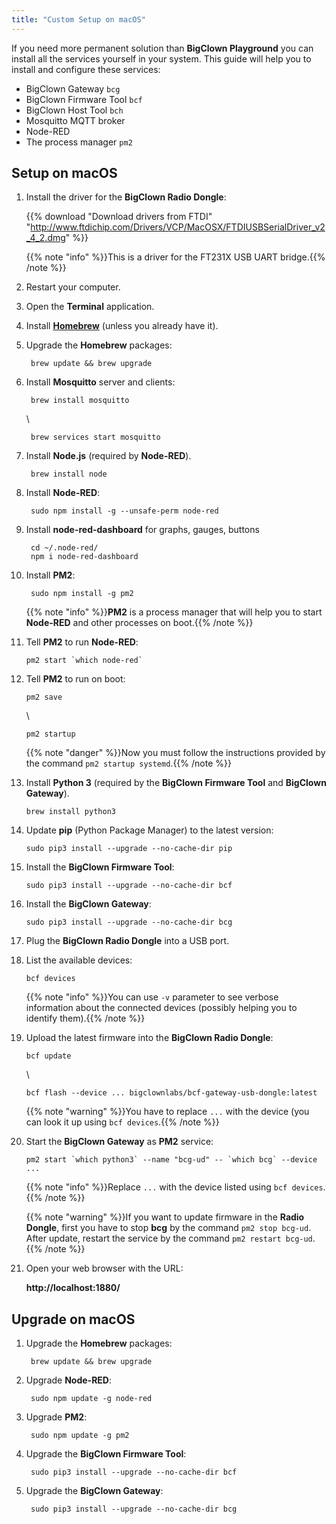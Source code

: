 ```yaml
---
title: "Custom Setup on macOS"
---
```


If you need more permanent solution than **BigClown Playground** you can install all the services yourself in your system. This guide will help you to install and configure these services:

* BigClown Gateway `bcg`
* BigClown Firmware Tool `bcf`
* BigClown Host Tool `bch`
* Mosquitto MQTT broker
* Node-RED
* The process manager `pm2`

## Setup on macOS

1. Install the driver for the **BigClown Radio Dongle**:

    {{% download "Download drivers from FTDI" "http://www.ftdichip.com/Drivers/VCP/MacOSX/FTDIUSBSerialDriver_v2_4_2.dmg" %}}

    {{% note "info" %}}This is a driver for the FT231X USB UART bridge.{{% /note %}}

2. Restart your computer.

3. Open the **Terminal** application.

4. Install [**Homebrew**](https://brew.sh) (unless you already have it).

5. Upgrade the **Homebrew** packages:

        brew update && brew upgrade

6. Install **Mosquitto** server and clients:

        brew install mosquitto
    \

        brew services start mosquitto

7. Install **Node.js** (required by **Node-RED**).

        brew install node

8. Install **Node-RED**:

        sudo npm install -g --unsafe-perm node-red

8. Install **node-red-dashboard** for graphs, gauges, buttons

        cd ~/.node-red/
        npm i node-red-dashboard

9. Install **PM2**:

        sudo npm install -g pm2

    {{% note "info" %}}**PM2** is a process manager that will help you to start **Node-RED** and other processes on boot.{{% /note %}}

10. Tell **PM2** to run **Node-RED**:

        pm2 start `which node-red`

11. Tell **PM2** to run on boot:

        pm2 save
    \

        pm2 startup

    {{% note "danger" %}}Now you must follow the instructions provided by the command `pm2 startup systemd`.{{% /note %}}

12. Install **Python 3** (required by the **BigClown Firmware Tool** and **BigClown Gateway**).

        brew install python3

13. Update **pip** (Python Package Manager) to the latest version:

        sudo pip3 install --upgrade --no-cache-dir pip

14. Install the **BigClown Firmware Tool**:

        sudo pip3 install --upgrade --no-cache-dir bcf

15. Install the **BigClown Gateway**:

        sudo pip3 install --upgrade --no-cache-dir bcg

16. Plug the **BigClown Radio Dongle** into a USB port.

17. List the available devices:

        bcf devices

    {{% note "info" %}}You can use `-v` parameter to see verbose information about the connected devices (possibly helping you to identify them).{{% /note %}}

18. Upload the latest firmware into the **BigClown Radio Dongle**:

        bcf update
    \

        bcf flash --device ... bigclownlabs/bcf-gateway-usb-dongle:latest

    {{% note "warning" %}}You have to replace `...` with the device (you can look it up using `bcf devices`.{{% /note %}}

19. Start the **BigClown Gateway** as **PM2** service:

        pm2 start `which python3` --name "bcg-ud" -- `which bcg` --device ...

    {{% note "info" %}}Replace `...` with the device listed using `bcf devices`.{{% /note %}}

    {{% note "warning" %}}If you want to update firmware in the **Radio Dongle**, first you have to stop **bcg** by the command `pm2 stop bcg-ud`. After update, restart the service by the command `pm2 restart bcg-ud`.{{% /note %}}

20. Open your web browser with the URL:

    **http://localhost:1880/**


## Upgrade on macOS

1. Upgrade the **Homebrew** packages:

        brew update && brew upgrade

2. Upgrade **Node-RED**:

        sudo npm update -g node-red

3. Upgrade **PM2**:

        sudo npm update -g pm2

4. Upgrade the **BigClown Firmware Tool**:

        sudo pip3 install --upgrade --no-cache-dir bcf

5. Upgrade the **BigClown Gateway**:

        sudo pip3 install --upgrade --no-cache-dir bcg
